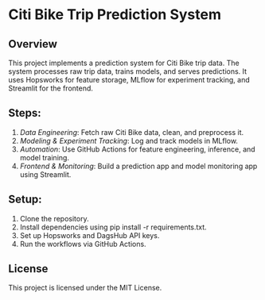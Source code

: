 # Citi Bike Trip Prediction System

## Overview
This project implements a prediction system for Citi Bike trip data. The system processes raw trip data, trains models, and serves predictions. It uses Hopsworks for feature storage, MLflow for experiment tracking, and Streamlit for the frontend.

## Steps:
1. *Data Engineering*: Fetch raw Citi Bike data, clean, and preprocess it.
2. *Modeling & Experiment Tracking*: Log and track models in MLflow.
3. *Automation*: Use GitHub Actions for feature engineering, inference, and model training.
4. *Frontend & Monitoring*: Build a prediction app and model monitoring app using Streamlit.

## Setup:
1. Clone the repository.
2. Install dependencies using pip install -r requirements.txt.
3. Set up Hopsworks and DagsHub API keys.
4. Run the workflows via GitHub Actions.

## License
This project is licensed under the MIT License.